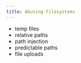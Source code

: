 ```yaml
---
title: Abusing Filesystems
---
```


* temp files
* relative paths
* path injection
* predictable paths
* file uploads

